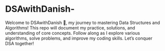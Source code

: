 # DSAwithDanish-
Welcome to DSAwithDanish 🎯, my journey to mastering Data Structures and Algorithms! This repo will document my practice, solutions, and understanding of core concepts. Follow along as I explore various algorithms, solve problems, and improve my coding skills. Let’s conquer DSA together!
